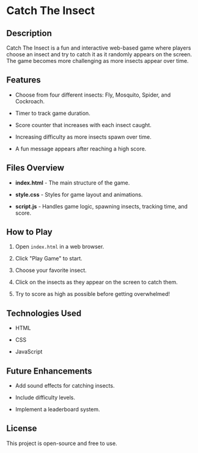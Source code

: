 # Catch The Insect

## Description

Catch The Insect is a fun and interactive web-based game where players choose an insect and try to catch it as it randomly appears on the screen. The game becomes more challenging as more insects appear over time.


## Features

- Choose from four different insects: Fly, Mosquito, Spider, and Cockroach.

- Timer to track game duration.

- Score counter that increases with each insect caught.

- Increasing difficulty as more insects spawn over time.

- A fun message appears after reaching a high score.


## Files Overview

- **index.html** - The main structure of the game.

- **style.css** - Styles for game layout and animations.

- **script.js** - Handles game logic, spawning insects, tracking time, and score.


## How to Play

1. Open `index.html` in a web browser.

2. Click "Play Game" to start.

3. Choose your favorite insect.

4. Click on the insects as they appear on the screen to catch them.

5. Try to score as high as possible before getting overwhelmed!


## Technologies Used

- HTML

- CSS

- JavaScript


## Future Enhancements

- Add sound effects for catching insects.

- Include difficulty levels.

- Implement a leaderboard system.


## License

This project is open-source and free to use.

